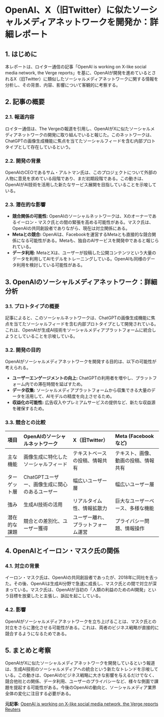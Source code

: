 # OpenAI、X（旧Twitter）に似たソーシャルメディアネットワークを開発か：詳細レポート

## 1. はじめに

本レポートは、ロイター通信の記事「OpenAI is working on X-like social media network, the Verge reports」を基に、OpenAIが開発を進めているとされるX（旧Twitter）に類似したソーシャルメディアネットワークに関する情報を分析し、その背景、内容、影響について客観的に考察する。

## 2. 記事の概要

### 2.1. 報道内容

ロイター通信は、The Vergeの報道を引用し、OpenAIがXに似たソーシャルメディアネットワークの開発に取り組んでいると報じた。このネットワークは、ChatGPTの画像生成機能に焦点を当てたソーシャルフィードを含む内部プロトタイプとして存在しているという。

### 2.2. 開発の背景

OpenAIのCEOであるサム・アルトマン氏は、このプロジェクトについて外部の人物に意見を求めている段階であり、まだ初期段階である。この動きは、OpenAIがAI技術を活用した新たなサービス展開を目指していることを示唆している。

### 2.3. 潜在的な影響

* **競合関係の可能性:** OpenAIのソーシャルネットワークは、Xのオーナーであるイーロン・マスク氏との間の緊張を高める可能性がある。マスク氏は、OpenAIの共同創設者でありながら、現在は対立関係にある。
* **Metaとの競合:** OpenAIは、Facebookを運営するMetaとも直接的な競合関係になる可能性がある。Metaも、独自のAIサービスを開発中であると報じられている。
* **データ利用:** MetaとXは、ユーザーが投稿した公開コンテンツという大量のデータを利用してAIモデルをトレーニングしている。OpenAIも同様のデータ利用を検討している可能性がある。

## 3. OpenAIのソーシャルメディアネットワーク：詳細分析

### 3.1. プロトタイプの概要

記事によると、このソーシャルネットワークは、ChatGPTの画像生成機能に焦点を当てたソーシャルフィードを含む内部プロトタイプとして開発されている。これは、OpenAIが生成AI技術をソーシャルメディアプラットフォームに統合しようとしていることを示唆している。

### 3.2. 開発の目的

OpenAIがソーシャルメディアネットワークを開発する目的は、以下の可能性が考えられる。

* **ユーザーエンゲージメントの向上:** ChatGPTの利用者を増やし、プラットフォーム内での滞在時間を延ばすため。
* **データ収集:** ソーシャルメディアプラットフォームから収集できる大量のデータを活用して、AIモデルの精度を向上させるため。
* **収益化の可能性:** 広告収入やプレミアムサービスの提供など、新たな収益源を確保するため。

### 3.3. 競合との比較

| 項目 | OpenAIのソーシャルネットワーク | X（旧Twitter） | Meta (Facebookなど) |
| :------------- | :--------------------------- | :------------- | :------------------ |
| 主な機能 | 画像生成に特化したソーシャルフィード | テキストベースの投稿、情報共有 | テキスト、画像、動画の投稿、情報共有 |
| ターゲット層 | ChatGPTユーザー、画像生成に関心のあるユーザー | 幅広いユーザー層 | 幅広いユーザー層 |
| 強み | 生成AI技術の活用 | リアルタイム性、情報拡散力 | 巨大なユーザーベース、多様な機能 |
| 潜在的な課題 | 競合との差別化、ユーザー獲得 | ユーザー離れ、プラットフォーム運営 | プライバシー問題、情報操作 |

## 4. OpenAIとイーロン・マスク氏の関係

### 4.1. 対立の背景

イーロン・マスク氏は、OpenAIの共同創設者であったが、2018年に同社を去った。その後、OpenAIは生成AI分野で急速に成長し、マスク氏との間で対立が深まっている。マスク氏は、OpenAIが当初の「人類の利益のためのAI開発」という目標を放棄したと主張し、訴訟を起こしている。

### 4.2. 影響

OpenAIがソーシャルメディアネットワークを立ち上げることは、マスク氏との対立をさらに激化させる可能性がある。これは、両者のビジネス戦略が直接的に競合するようになるためである。

## 5. まとめと考察

OpenAIがXに似たソーシャルメディアネットワークを開発しているという報道は、生成AI技術のソーシャルメディアへの統合という新たなトレンドを示唆している。この動きは、OpenAIのビジネス戦略に大きな影響を与えるだけでなく、競合他社との関係、データ利用、ユーザーのプライバシーなど、様々な側面で課題を提起する可能性がある。今後のOpenAIの動向と、ソーシャルメディア業界全体の変化に注目する必要がある。


**元記事:** [OpenAI is working on X-like social media network, the Verge reports Reuters](https://www.reuters.com/technology/artificial-intelligence/openai-is-working-x-like-social-media-platform-verge-reports-2025-04-15/)